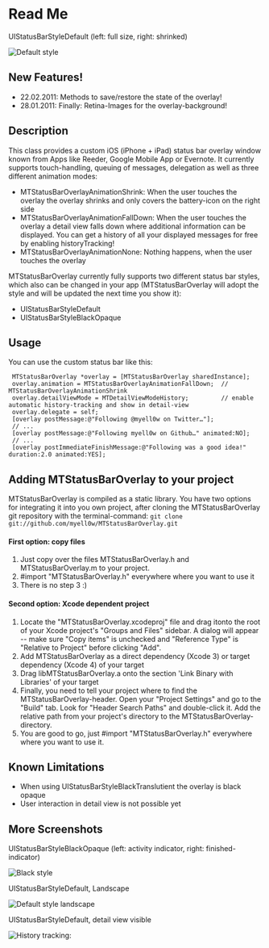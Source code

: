 Read Me
=====================

UIStatusBarStyleDefault (left: full size, right: shrinked)

![Default style](https://img.skitch.com/20101223-r1ddre3u4sjmn4htkqw3bhp84j.jpg "Default style")

New Features!
-----------------
* 22.02.2011: Methods to save/restore the state of the overlay!
* 28.01.2011: Finally: Retina-Images for the overlay-background!

Description
-----------------

This class provides a custom iOS (iPhone + iPad) status bar overlay window known from Apps like Reeder, Google Mobile App or Evernote.
It currently supports touch-handling, queuing of messages, delegation as well as three different animation modes:
 
* MTStatusBarOverlayAnimationShrink: When the user touches the overlay the overlay shrinks and only covers the battery-icon on the right side
* MTStatusBarOverlayAnimationFallDown: When the user touches the overlay a detail view falls down where additional information can be displayed. You can get a history of all your displayed messages for free by enabling historyTracking!
* MTStatusBarOverlayAnimationNone: Nothing happens, when the user touches the overlay

MTStatusBarOverlay currently fully supports two different status bar styles, which also can be changed in your app (MTStatusBarOverlay will adopt the style and will be updated the next time you show it):

* UIStatusBarStyleDefault
* UIStatusBarStyleBlackOpaque

Usage
------------------

You can use the custom status bar like this:

     MTStatusBarOverlay *overlay = [MTStatusBarOverlay sharedInstance];
	 overlay.animation = MTStatusBarOverlayAnimationFallDown;  // MTStatusBarOverlayAnimationShrink
	 overlay.detailViewMode = MTDetailViewModeHistory;         // enable automatic history-tracking and show in detail-view
	 overlay.delegate = self;
     [overlay postMessage:@"Following @myell0w on Twitter…"];
 	 // ...
     [overlay postMessage:@"Following myell0w on Github…" animated:NO];
   	 // ...
     [overlay postImmediateFinishMessage:@"Following was a good idea!" duration:2.0 animated:YES];


Adding MTStatusBarOverlay to your project
------------------
MTStatusBarOverlay is compiled as a static library. You have two options for integrating it into you own project, after cloning the MTStatusBarOverlay git repository with the terminal-command: `git clone git://github.com/myell0w/MTStatusBarOverlay.git`

#### First option: copy files
1. Just copy over the files MTStatusBarOverlay.h and MTStatusBarOverlay.m to your project.
2. #import "MTStatusBarOverlay.h" everywhere where you want to use it
3. There is no step 3 :)

#### Second option: Xcode dependent project
1. Locate the "MTStatusBarOverlay.xcodeproj" file and drag itonto the root of your Xcode project's "Groups and Files"  sidebar.  A dialog will appear -- make sure "Copy items" is unchecked and "Reference Type" is "Relative to Project" before clicking "Add".
2. Add MTStatusBarOverlay as a direct dependency (Xcode 3) or target dependency (Xcode 4) of your target
3. Drag libMTStatusBarOverlay.a onto the section 'Link Binary with Libraries' of your target
4. Finally, you need to tell your project where to find the MTStatusBarOverlay-header. Open your "Project Settings" and go to the "Build" tab. Look for "Header Search Paths" and double-click it.  Add the relative path from your project's directory to the MTStatusBarOverlay-directory.
5. You are good to go, just #import "MTStatusBarOverlay.h" everywhere where you want to use it.


Known Limitations
----------------------- 
* When using UIStatusBarStyleBlackTranslutient the overlay is black opaque
* User interaction in detail view is not possible yet


More Screenshots
------------------------

UIStatusBarStyleBlackOpaque (left: activity indicator, right: finished-indicator)

![Black style](https://img.skitch.com/20101223-rj8s32db61cb29w7k3fbpahktg.jpg "Black style")

UIStatusBarStyleDefault, Landscape

![Default style landscape](https://img.skitch.com/20101223-8ibm6egd7mu3fd8andgmtw9by5.jpg "Default style landscape")

UIStatusBarStyleDefault, detail view visible

![History tracking:](https://img.skitch.com/20101226-b1k5hjbmfyepd2mh6nbdbgw6a4.jpg "History tracking")